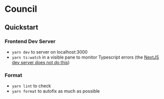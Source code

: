 # Council

## Quickstart

### Frontend Dev Server

* `yarn dev` to server on localhost:3000
* `yarn ts:watch` in a visible pane to monitor Typescript errors (the [NextJS dev server does not do this](https://github.com/vercel/next.js/issues/14997))


### Format

* `yarn lint` to check
* `yarn format` to autofix as much as possible
